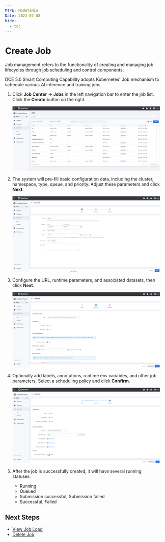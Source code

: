 ```yaml
---
MTPE: ModetaNiu
Date: 2024-07-08
hide:
  - toc
---
```


# Create Job

Job management refers to the functionality of creating and managing job lifecycles through job scheduling 
and control components.

DCE 5.0 Smart Computing Capability adopts Kubernetes' Job mechanism to schedule various AI inference and 
training jobs.

1. Click **Job Center** -> **Jobs** in the left navigation bar to enter the job list. Click the **Create** button 
   on the right.

    ![Create a Job](../../images/job01.png)

2. The system will pre-fill basic configuration data, including the cluster, namespace, type, queue, and priority. 
   Adjust these parameters and click **Next**.

    ![Bacis Info](../../images/job02.png)

3. Configure the URL, runtime parameters, and associated datasets, then click **Next**.

    ![Resource config](../../images/job03.png)

4. Optionally add labels, annotations, runtime env variables, and other job parameters. Select a scheduling policy 
   and click **Confirm**.

    ![Advanced settings](../../images/job04.png)

5. After the job is successfully created, it will have several running statuses:

    - Running
    - Queued
    - Submission successful, Submission failed
    - Successful, Failed

## Next Steps

- [View Job Load](./view.md)
- [Delete Job](./delete.md)
